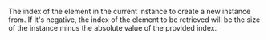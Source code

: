 The index of the element in the current instance to create a new instance from. If it's negative, the index of the element to be retrieved will be the size of the instance minus the absolute value of the provided index.